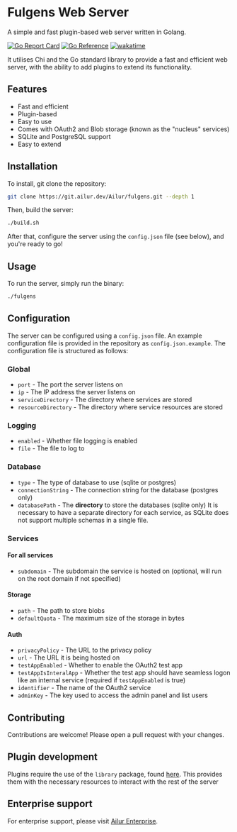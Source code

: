 # Fulgens Web Server
A simple and fast plugin-based web server written in Golang.

[![Go Report Card](https://goreportcard.com/badge/git.ailur.dev/ailur/fulgens)](https://goreportcard.com/report/git.ailur.dev/ailur/fulgens) [![Go Reference](https://pkg.go.dev/badge/git.ailur.dev/ailur/fulgens.svg)](https://pkg.go.dev/git.ailur.dev/ailur/fulgens) [![wakatime](https://wakatime.com/badge/user/754e87c4-b184-4291-9f4e-0392f3c2126c/project/1f4885c6-3a1b-4f0d-b72b-5659c94ea2ad.svg)](https://wakatime.com/badge/user/754e87c4-b184-4291-9f4e-0392f3c2126c/project/1f4885c6-3a1b-4f0d-b72b-5659c94ea2ad)

It utilises Chi and the Go standard library to provide a fast and efficient web server, with the ability to add plugins to extend its functionality.

## Features
- Fast and efficient
- Plugin-based
- Easy to use
- Comes with OAuth2 and Blob storage (known as the "nucleus" services)
- SQLite and PostgreSQL support
- Easy to extend

## Installation
To install, git clone the repository:
```sh
git clone https://git.ailur.dev/Ailur/fulgens.git --depth 1
```

Then, build the server:
```sh
./build.sh
```

After that, configure the server using the `config.json` file (see below), and you're ready to go!

## Usage
To run the server, simply run the binary:
```sh
./fulgens
```

## Configuration
The server can be configured using a `config.json` file. An example configuration file is provided in the repository as `config.json.example`. The configuration file is structured as follows:
### Global
- `port` - The port the server listens on
- `ip` - The IP address the server listens on
- `serviceDirectory` - The directory where services are stored
- `resourceDirectory` - The directory where service resources are stored
### Logging
- `enabled` - Whether file logging is enabled
- `file` - The file to log to
### Database
- `type` - The type of database to use (sqlite or postgres)
- `connectionString` - The connection string for the database (postgres only)
- `databasePath` - The **directory** to store the databases (sqlite only)
It is necessary to have a separate directory for each service, as SQLite does not support multiple schemas in a single file.
### Services
#### For all services
- `subdomain` - The subdomain the service is hosted on (optional, will run on the root domain if not specified)
#### Storage
- `path` - The path to store blobs
- `defaultQuota` - The maximum size of the storage in bytes
#### Auth
- `privacyPolicy` - The URL to the privacy policy
- `url` - The URL it is being hosted on
- `testAppEnabled` - Whether to enable the OAuth2 test app
- `testAppIsInteralApp` - Whether the test app should have seamless logon like an internal service (required if `testAppEnabled` is true)
- `identifier` - The name of the OAuth2 service
- `adminKey` - The key used to access the admin panel and list users

## Contributing
Contributions are welcome! Please open a pull request with your changes.

## Plugin development
Plugins require the use of the `library` package, found [here](https://pkg.go.dev/git.ailur.dev/Ailur/fulgens/library).
This provides them with the necessary resources to interact with the rest of the server

## Enterprise support
For enterprise support, please visit [Ailur Enterprise](https://ailur.dev/enterprise).